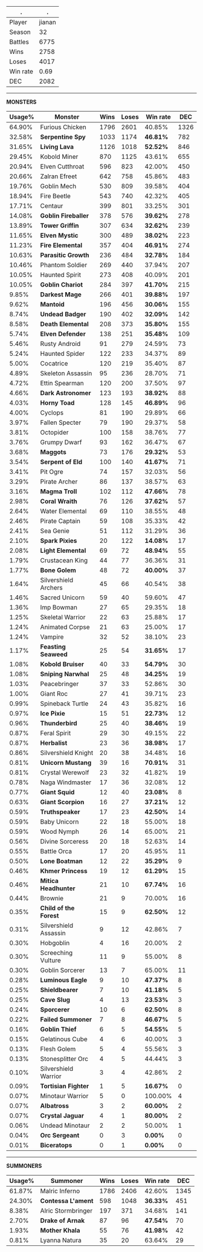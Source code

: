 .|.
|-|-
Player|jianan
Season|32
Battles|6775
Wins|2758
Loses|4017
Win rate|0.69
DEC|2082

---
**MONSTERS**

Usage%|Monster|Wins|Loses|Win rate|DEC|
-|-|-|-|-|-|
64.90%|Furious Chicken|1796|2601|40.85%|1326|
32.58%|**Serpentine Spy**|1033|1174|**46.81%**|782|
31.65%|**Living Lava**|1126|1018|**52.52%**|846|
29.45%|Kobold Miner|870|1125|43.61%|655|
20.94%|Elven Cutthroat|596|823|42.00%|450|
20.66%|Zalran Efreet|642|758|45.86%|483|
19.76%|Goblin Mech|530|809|39.58%|404|
18.94%|Fire Beetle|543|740|42.32%|405|
17.71%|Centaur|399|801|33.25%|301|
14.08%|**Goblin Fireballer**|378|576|**39.62%**|278|
13.89%|**Tower Griffin**|307|634|**32.62%**|239|
11.65%|**Elven Mystic**|300|489|**38.02%**|223|
11.23%|**Fire Elemental**|357|404|**46.91%**|274|
10.63%|**Parasitic Growth**|236|484|**32.78%**|184|
10.46%|Phantom Soldier|269|440|37.94%|207|
10.05%|Haunted Spirit|273|408|40.09%|201|
10.05%|**Goblin Chariot**|284|397|**41.70%**|215|
9.85%|**Darkest Mage**|266|401|**39.88%**|197|
9.62%|**Mantoid**|196|456|**30.06%**|155|
8.74%|**Undead Badger**|190|402|**32.09%**|142|
8.58%|**Death Elemental**|208|373|**35.80%**|155|
5.74%|**Elven Defender**|138|251|**35.48%**|109|
5.46%|Rusty Android|91|279|24.59%|73|
5.24%|Haunted Spider|122|233|34.37%|89|
5.00%|Cocatrice|120|219|35.40%|87|
4.89%|Skeleton Assassin|95|236|28.70%|71|
4.72%|Ettin Spearman|120|200|37.50%|97|
4.66%|**Dark Astronomer**|123|193|**38.92%**|88|
4.03%|**Horny Toad**|128|145|**46.89%**|96|
4.00%|Cyclops|81|190|29.89%|66|
3.97%|Fallen Specter|79|190|29.37%|58|
3.81%|Octopider|100|158|38.76%|77|
3.76%|Grumpy Dwarf|93|162|36.47%|67|
3.68%|**Maggots**|73|176|**29.32%**|53|
3.54%|**Serpent of Eld**|100|140|**41.67%**|71|
3.41%|Pit Ogre|74|157|32.03%|56|
3.29%|Pirate Archer|86|137|38.57%|63|
3.16%|**Magma Troll**|102|112|**47.66%**|78|
2.98%|**Coral Wraith**|76|126|**37.62%**|57|
2.64%|Water Elemental|69|110|38.55%|48|
2.46%|Pirate Captain|59|108|35.33%|42|
2.41%|Sea Genie|51|112|31.29%|36|
2.10%|**Spark Pixies**|20|122|**14.08%**|17|
2.08%|**Light Elemental**|69|72|**48.94%**|55|
1.79%|Crustacean King|44|77|36.36%|31|
1.77%|**Bone Golem**|48|72|**40.00%**|37|
1.64%|Silvershield Archers|45|66|40.54%|38|
1.46%|Sacred Unicorn|59|40|59.60%|47|
1.36%|Imp Bowman|27|65|29.35%|18|
1.25%|Skeletal Warrior|22|63|25.88%|17|
1.24%|Animated Corpse|21|63|25.00%|17|
1.24%|Vampire|32|52|38.10%|23|
1.17%|**Feasting Seaweed**|25|54|**31.65%**|17|
1.08%|**Kobold Bruiser**|40|33|**54.79%**|30|
1.08%|**Sniping Narwhal**|25|48|**34.25%**|19|
1.03%|Peacebringer|37|33|52.86%|30|
1.00%|Giant Roc|27|41|39.71%|23|
0.99%|Spineback Turtle|24|43|35.82%|16|
0.97%|**Ice Pixie**|15|51|**22.73%**|12|
0.96%|**Thunderbird**|25|40|**38.46%**|19|
0.87%|Feral Spirit|29|30|49.15%|22|
0.87%|**Herbalist**|23|36|**38.98%**|17|
0.86%|Silvershield Knight|20|38|34.48%|16|
0.81%|**Unicorn Mustang**|39|16|**70.91%**|31|
0.81%|Crystal Werewolf|23|32|41.82%|19|
0.78%|Naga Windmaster|17|36|32.08%|12|
0.77%|**Giant Squid**|12|40|**23.08%**|8|
0.63%|**Giant Scorpion**|16|27|**37.21%**|12|
0.59%|**Truthspeaker**|17|23|**42.50%**|14|
0.59%|Baby Unicorn|22|18|55.00%|18|
0.59%|Wood Nymph|26|14|65.00%|21|
0.56%|Divine Sorceress|20|18|52.63%|14|
0.55%|Battle Orca|17|20|45.95%|11|
0.50%|**Lone Boatman**|12|22|**35.29%**|9|
0.46%|**Khmer Princess**|19|12|**61.29%**|15|
0.46%|**Mitica Headhunter**|21|10|**67.74%**|16|
0.44%|Brownie|21|9|70.00%|16|
0.35%|**Child of the Forest**|15|9|**62.50%**|12|
0.31%|Silvershield Assassin|9|12|42.86%|7|
0.30%|Hobgoblin|4|16|20.00%|2|
0.30%|Screeching Vulture|11|9|55.00%|8|
0.30%|Goblin Sorcerer|13|7|65.00%|11|
0.28%|**Luminous Eagle**|9|10|**47.37%**|8|
0.25%|**Shieldbearer**|7|10|**41.18%**|5|
0.25%|**Cave Slug**|4|13|**23.53%**|3|
0.24%|**Sporcerer**|10|6|**62.50%**|8|
0.22%|**Failed Summoner**|7|8|**46.67%**|5|
0.16%|**Goblin Thief**|6|5|**54.55%**|5|
0.15%|Gelatinous Cube|4|6|40.00%|3|
0.13%|Flesh Golem|5|4|55.56%|3|
0.13%|Stonesplitter Orc|4|5|44.44%|3|
0.10%|Silvershield Warrior|3|4|42.86%|2|
0.09%|**Tortisian Fighter**|1|5|**16.67%**|0|
0.07%|Minotaur Warrior|5|0|100.00%|4|
0.07%|**Albatross**|3|2|**60.00%**|2|
0.07%|**Crystal Jaguar**|4|1|**80.00%**|2|
0.06%|Undead Minotaur|2|2|50.00%|1|
0.04%|**Orc Sergeant**|0|3|**0.00%**|0|
0.01%|**Biceratops**|0|1|**0.00%**|0|

---
**SUMMONERS**

Usage%|Summoner|Wins|Loses|Win rate|DEC|
-|-|-|-|-|-|
61.87%|Malric Inferno|1786|2406|42.60%|1345|
24.30%|**Contessa L'ament**|598|1048|**36.33%**|451|
8.38%|Alric Stormbringer|197|371|34.68%|141|
2.70%|**Drake of Arnak**|87|96|**47.54%**|70|
1.93%|**Mother Khala**|55|76|**41.98%**|42|
0.81%|Lyanna Natura|35|20|63.64%|29|

